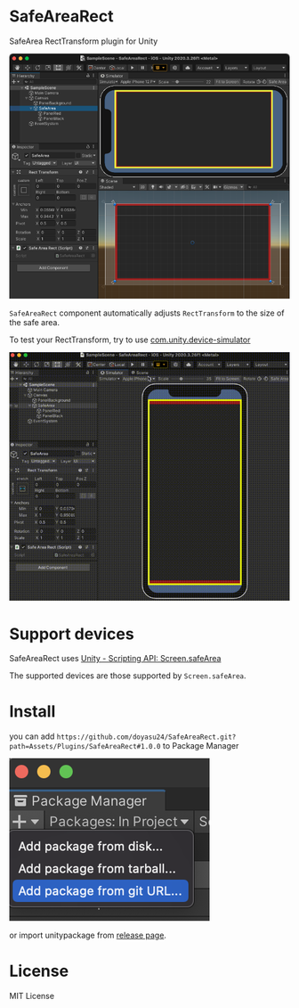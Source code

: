 # SafeAreaRect
SafeArea RectTransform plugin for Unity

![editor](./doc/editor.png)

`SafeAreaRect` component automatically adjusts `RectTransform` to the size of the safe area.

To test your RectTransform, try to use [com.unity.device-simulator](https://docs.unity3d.com/Manual/com.unity.device-simulator.html)

![device-simulator](./doc/device-simulator.gif)

# Support devices

SafeAreaRect uses [Unity - Scripting API: Screen.safeArea](https://docs.unity3d.com/2020.2/Documentation/ScriptReference/Screen-safeArea.html)

The supported devices are those supported by `Screen.safeArea`.

# Install

you can add `https://github.com/doyasu24/SafeAreaRect.git?path=Assets/Plugins/SafeAreaRect#1.0.0` to Package Manager

![upm](./doc/upm.png)

or import unitypackage from [release page](https://github.com/doyasu24/SafeAreaRect/releases).

# License

MIT License
